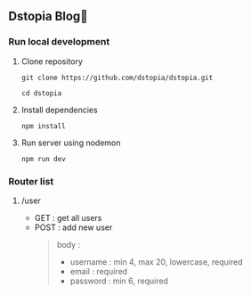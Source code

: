 ## Dstopia Blog👋

### Run local development

1. Clone repository
    ```
    git clone https://github.com/dstopia/dstopia.git
    
    cd dstopia
    ```
2. Install dependencies
    ```
    npm install
    ```
3. Run server using nodemon
    ```
    npm run dev
    ```

### Router list

1.  /user

    -   GET : get all users
    -   POST : add new user
        > body :
        >
        > -   username : min 4, max 20, lowercase, required
        > -   email : required
        > -   password : min 6, required
